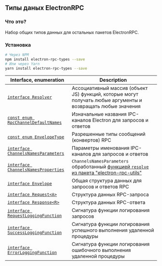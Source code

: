 ## Типы даных ElectronRPC

### Что это?

Набор общих типов данных для остальных пакетов ElectronRPC.

### Установка

```bash
# Через NPM
npm install electron-rpc-types --save
# Или через Yarn
yarn install electron-rpc-types --save
```

| Interface, enumeration                                              | Description                                                                                                                  |
| ------------------------------------------------------------------- | ---------------------------------------------------------------------------------------------------------------------------- |
| [`interface Resolver`](#./resolver)                                 | Ассоциативный массив (объект JS) функций, которые могут получать любые аргументы и возвращать любые значения                 |
| [`const enum RpcChannelDefaultNames`](#./rpc-channel-default-names) | Изначальные названия IPC-каналов Electron для запросов и ответов                                                             |
| [`const enum EnvelopeType`](#./envelope-type)                       | Разрешенные типы сообщений (конвертов) RPC                                                                                   |
| [`interface ChannelsNamesParameters`](#./channels-names-parameters) | Параметры именования IPC-каналов для запросов и ответов                                                                      |
| [`interface ChannelsNamesProperties`](#./channels-names-properties) | `ChannelsNamesParameters` обработанный [функцией `resolve` из пакета "electron-rpc-utils"](#/api/electron-rpc-utils/resolve) |
| [`interface Envelope`](#./envelope)                                 | Общая структура данных для запросов и ответов RPC                                                                            |
| [`interface Request<A>`](#./request)                                | Структура данных RPC-запроса                                                                                                 |
| [`interface Response<R>`](#./response)                              | Структура данных RPC-ответа                                                                                                  |
| [`interface RequestLoggingFunction`](#./request-logging-function)   | Сигнатура функции логирования запросов                                                                                       |
| [`interface SuccessLoggingFunction`](#./success-logging-function)   | Сигнатура функции логирования успешного выполнения удаленной процедуры                                                       |
| [`interface ErrorLoggingFunction`](#./error-logging-function)       | Сигнатура функции логирования ошибочного выполнения удаленной процедуры                                                      |

